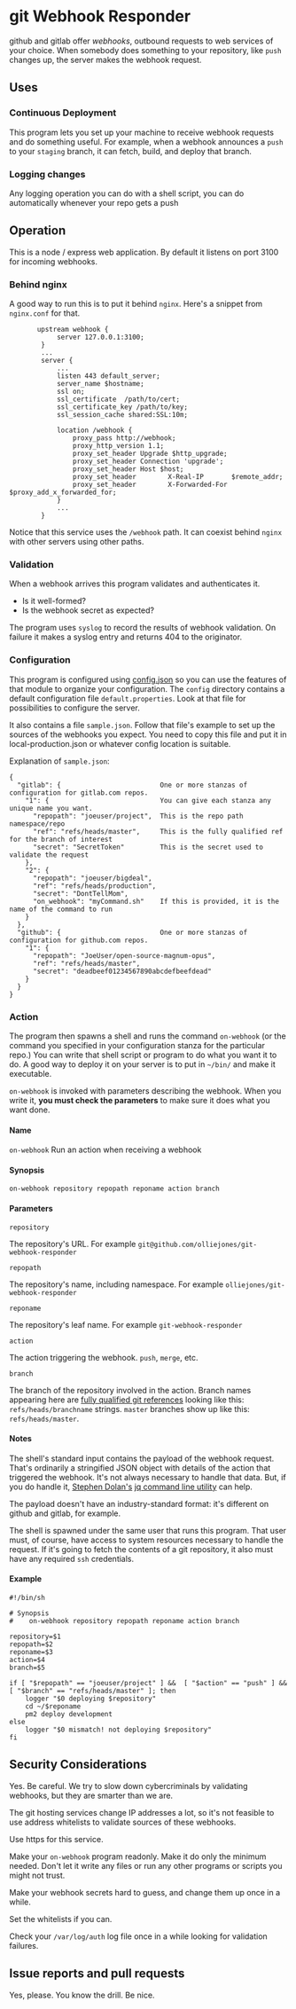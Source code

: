 # git Webhook Responder

github and gitlab offer *webhooks*, outbound requests to web services of your choice. When somebody does something
to your repository, like `push` changes up, the server makes the webhook request.

## Uses

### Continuous Deployment

This program lets you set up your machine to receive webhook requests and do something useful.  For example, when a webhook
announces a `push` to your `staging` branch, it can fetch, build, and deploy that branch.

### Logging changes

Any logging operation you can do with a shell script, you can do automatically whenever your repo gets a push

## Operation

This is a node / express web application. By default it listens on port 3100 for incoming webhooks.  

### Behind nginx

A good way to run this is to put it behind `nginx`.  Here's a snippet from `nginx.conf` for that. 

```
       upstream webhook {
            server 127.0.0.1:3100;
        }
        ...
        server {
            ...
            listen 443 default_server;
            server_name $hostname;
            ssl on;
            ssl_certificate  /path/to/cert;
            ssl_certificate_key /path/to/key;
            ssl_session_cache shared:SSL:10m;

            location /webhook {
                proxy_pass http://webhook;
                proxy_http_version 1.1;
                proxy_set_header Upgrade $http_upgrade;
                proxy_set_header Connection 'upgrade';
                proxy_set_header Host $host;
                proxy_set_header        X-Real-IP       $remote_addr;
                proxy_set_header        X-Forwarded-For $proxy_add_x_forwarded_for;
            }
            ...
        }

```

Notice that this service uses the `/webhook` path. It can coexist behind `nginx` with other servers using other paths. 

### Validation

When a webhook arrives this program validates and authenticates it.

* Is it well-formed?
* Is the webhook secret as expected?

The program uses `syslog` to record the results of webhook validation.  On failure it  makes a 
 syslog entry and returns 404 to the originator.
 
### Configuration

This program is configured using [config.json](https://www.npmjs.com/package/config.json) so you can use the features
of that module to organize your configuration. The `config` directory contains a default configuration file `default.properties`.  Look at that file for possibilities to 
configure the server.

It also contains a file `sample.json`. Follow that file's example to set up the sources of the webhooks you expect.
You need to copy this file and put it in local-production.json or whatever config location is suitable. 

Explanation of `sample.json`:

```
{
  "gitlab": {                         One or more stanzas of configuration for gitlab.com repos.
    "1": {                            You can give each stanza any unique name you want.
      "repopath": "joeuser/project",  This is the repo path  namespace/repo
      "ref": "refs/heads/master",     This is the fully qualified ref for the branch of interest
      "secret": "SecretToken"         This is the secret used to validate the request
    },
    "2": {
      "repopath": "joeuser/bigdeal",
      "ref": "refs/heads/production",
      "secret": "DontTellMom",
      "on_webhook": "myCommand.sh"    If this is provided, it is the name of the command to run
    }
  },
  "github": {                         One or more stanzas of configuration for github.com repos.
    "1": {
      "repopath": "JoeUser/open-source-magnum-opus",
      "ref": "refs/heads/master",
      "secret": "deadbeef01234567890abcdefbeefdead"
    }
  }
}
```

### Action

The program then spawns a shell and runs the command `on-webhook` (or the command you specified in your configuration stanza
 for the particular repo.) You can write that shell script or 
program to do what you want it to do.  A good way to deploy it on your server is to put in `~/bin/` and make it executable.

`on-webhook` is invoked with parameters describing the webhook. When you write it, **you must check the parameters** 
to make sure it does what you want done.


#### Name

   `on-webhook`   Run an action when receiving a webhook

#### Synopsis

    on-webhook repository repopath reponame action branch  

#### Parameters

    repository
The repository's URL. For example `git@github.com/olliejones/git-webhook-responder`

    repopath
The repository's name, including namespace. For example `olliejones/git-webhook-responder`

    reponame
The repository's leaf name. For example `git-webhook-responder`

    action
The action triggering the webhook.  `push`, `merge`, etc.

    branch
The branch of the repository involved in the action.  Branch names appearing here 
are [fully qualified git references](https://git-scm.com/book/en/v2/Git-Internals-Git-References) looking like this:
 `refs/heads/branchname` strings. `master` branches show up like this: `refs/heads/master`.


#### Notes

The shell's standard input contains the payload of the webhook request. That's ordinarily a stringified JSON object with
details of the action that triggered the webhook. It's not always necessary to handle that data. But, if you
do handle it, [Stephen Dolan's](http://stedolan.net/about/) [jq command line utility](https://stedolan.github.io/jq/) can help.

The payload doesn't have an industry-standard format: it's different on github and gitlab, for example.

The shell is spawned under the same user that runs this program. That user must, of course, have access 
to system resources necessary to handle the request. If it's going to fetch the contents of a git
repository, it also must have any required `ssh` credentials. 

#### Example

```
#!/bin/sh

# Synopsis
#    on-webhook repository repopath reponame action branch

repository=$1
repopath=$2
reponame=$3
action=$4
branch=$5

if [ "$repopath" == "joeuser/project" ] &&  [ "$action" == "push" ] && [ "$branch" == "refs/heads/master" ]; then
    logger "$0 deploying $repository"
    cd ~/$reponame
    pm2 deploy development
else
    logger "$0 mismatch! not deploying $repository"
fi
```

## Security Considerations

Yes. Be careful.  We try to slow down cybercriminals by validating webhooks, 
but they are smarter than we are. 

The git hosting services change IP addresses a lot, so it's not feasible to use address whitelists to validate
sources of these webhooks.

Use https for this service.

Make your `on-webhook` program readonly. Make it do only the minimum needed. Don't let it write any files
or run any other programs or scripts you might not trust.

Make your webhook secrets hard to guess, and change them up once in a while.

Set the whitelists if you can.

Check your `/var/log/auth` log file once in a while looking for validation failures.

## Issue reports and pull requests

Yes, please. You know the drill.  Be nice.
